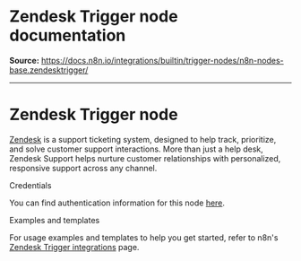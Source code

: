 # Zendesk Trigger node documentation

**Source:** https://docs.n8n.io/integrations/builtin/trigger-nodes/n8n-nodes-base.zendesktrigger/

---

# Zendesk Trigger node

[Zendesk](https://www.zendesk.com/) is a support ticketing system, designed to help track, prioritize, and solve customer support interactions. More than just a help desk, Zendesk Support helps nurture customer relationships with personalized, responsive support across any channel.

Credentials

You can find authentication information for this node [here](../../credentials/zendesk/).

Examples and templates

For usage examples and templates to help you get started, refer to n8n's [Zendesk Trigger integrations](https://n8n.io/integrations/zendesk-trigger/) page.
